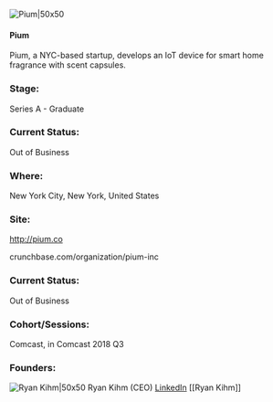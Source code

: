 

![Pium|50x50](https://apimg.techstars.com/connect/images/image_files/5b4f9d5834a60d6f2700000e/original/Untitled-1.png)

#### Pium
Pium, a NYC-based startup, develops an IoT device for smart home fragrance with scent capsules.

### Stage: 
Series A - Graduate 

### Current Status: 
Out of Business

### Where:
New York City, New York, United States

### Site:
http://pium.co



crunchbase.com/organization/pium-inc

### Current Status: 
Out of Business

### Cohort/Sessions: 
Comcast, in Comcast 2018 Q3

### Founders: 

![Ryan Kihm|50x50](https://apimg.techstars.com/connect/images/image_files/5b44c52d34a60d4a5d000048/original/Pium___Jaeyeon_%28Ryan%29_Kihm.png) Ryan Kihm (CEO) [LinkedIn](https://linkedin.com/in/jaeyeon-ryan-kihm-b789b1a) [[Ryan Kihm]]


